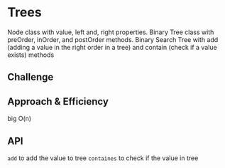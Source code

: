 # Trees
<!-- Short summary or background information -->

Node class with value, left and, right properties.
Binary Tree class with preOrder, inOrder, and postOrder methods.
Binary Search Tree with add (adding a value in the right order in a tree) and contain (check if a value exists) methods
## Challenge
<!-- Description of the challenge -->

## Approach & Efficiency
big O(n) 
## API
`add` to add the value to tree
`containes` to check if the value in tree